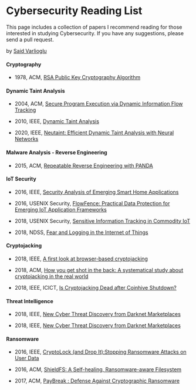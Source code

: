 # Cybersecurity Reading List
This page includes a collection of papers I recommend reading for those interested in studying Cybersecurity. 
If you have any suggestions, please send a pull request.

by [Said Varlioglu](https://www.linkedin.com/in/said-varlioglu/)

#### Cryptography

- 1978, ACM, [RSA Public Key Cryptography Algorithm](https://people.csail.mit.edu/rivest/Rsapaper.pdf)

#### Dynamic Taint Analysis

- 2004, ACM, [Secure Program Execution via Dynamic Information Flow Tracking](http://csg.csail.mit.edu/pubs/memos/Memo-467/memo-467.pdf)

- 2010, IEEE, [Dynamic Taint Analysis](https://users.ece.cmu.edu/~aavgerin/papers/Oakland10.pdf)

- 2020, IEEE, [Neutaint: Efficient Dynamic Taint Analysis with Neural Networks](https://arxiv.org/pdf/1907.03756.pdf)

#### Malware Analysis - Reverse Engineering

- 2015, ACM, [Repeatable Reverse Engineering with PANDA](https://dl.acm.org/doi/pdf/10.1145/2843859.2843867?download=true)

#### IoT Security

- 2016, IEEE, [Security Analysis of Emerging Smart Home Applications](http://iotsecurity.eecs.umich.edu/img/Fernandes_SmartThingsSP16.pdf)

- 2016, USENIX Security, [FlowFence: Practical Data Protection for Emerging IoT Application Frameworks](https://www.usenix.org/system/files/conference/usenixsecurity16/sec16_paper_fernandes.pdf)

- 2018, USENIX Security, [Sensitive Information Tracking in Commodity IoT](https://www.usenix.org/system/files/conference/usenixsecurity18/sec18-celik.pdf)

- 2018, NDSS, [Fear and Logging in the Internet of Things](http://seclab.illinois.edu/wp-content/uploads/2017/12/wang2018fear.pdf)

#### Cryptojacking

- 2018, IEEE, [A first look at browser-based cryptojacking](https://arxiv.org/pdf/1803.02887.pdf)

- 2018, ACM, [How you get shot in the back: A systematical study about cryptojacking in the real world](https://dl.acm.org/doi/pdf/10.1145/3243734.3243840)

- 2018, IEEE, ICICT, [Is Cryptojacking Dead after Coinhive Shutdown?](https://arxiv.org/pdf/2001.02975.pdf)

#### Threat Intelligence

- 2018, IEEE, [New Cyber Threat Discovery from Darknet Marketplaces](https://www.researchgate.net/profile/Fangzhou_Dong2/publication/329799638_New_Cyber_Threat_Discovery_from_Darknet_Marketplaces/links/5c6fb7b0458515831f652d14/New-Cyber-Threat-Discovery-from-Darknet-Marketplaces.pdf)

- 2018, IEEE, [New Cyber Threat Discovery from Darknet Marketplaces](https://www.researchgate.net/profile/Fangzhou_Dong2/publication/329799638_New_Cyber_Threat_Discovery_from_Darknet_Marketplaces/links/5c6fb7b0458515831f652d14/New-Cyber-Threat-Discovery-from-Darknet-Marketplaces.pdf)

#### Ransomware

- 2016, IEEE, [CryptoLock (and Drop It):Stopping Ransomware Attacks on User Data](https://www.cise.ufl.edu/~traynor/papers/scaife-icdcs16.pdf)

- 2016, ACM, [ShieldFS: A Self-healing, Ransomware-aware Filesystem](http://shieldfs.necst.it/continella-shieldfs-2016.pdf)

- 2017, ACM, [PayBreak : Defense Against Cryptographic Ransomware](https://eugenekolo.com/static/paybreak.pdf)










